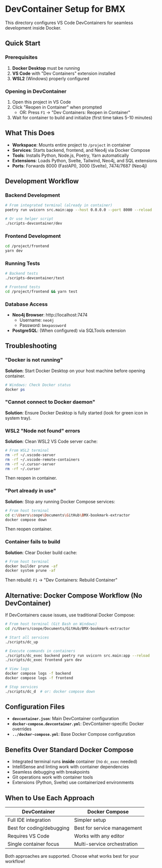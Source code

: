 # DevContainer Setup for BMX

This directory configures VS Code DevContainers for seamless development inside Docker.

## Quick Start

### Prerequisites
1. **Docker Desktop** must be running
2. **VS Code** with "Dev Containers" extension installed
3. **WSL2** (Windows) properly configured

### Opening in DevContainer
1. Open this project in VS Code
2. Click "Reopen in Container" when prompted
   - OR: Press `F1` → "Dev Containers: Reopen in Container"
3. Wait for container to build and initialize (first time takes 5-10 minutes)

## What This Does

- **Workspace**: Mounts entire project to `/project` in container
- **Services**: Starts backend, frontend, and Neo4j via Docker Compose
- **Tools**: Installs Python, Node.js, Poetry, Yarn automatically
- **Extensions**: Loads Python, Svelte, Tailwind, Neo4j, and SQL extensions
- **Ports**: Forwards 8000 (FastAPI), 3000 (Svelte), 7474/7687 (Neo4j)

## Development Workflow

### Backend Development
```bash
# From integrated terminal (already in container)
poetry run uvicorn src.main:app --host 0.0.0.0 --port 8000 --reload

# Or use helper script
./scripts-devcontainer/dev
```

### Frontend Development
```bash
cd /project/frontend
yarn dev
```

### Running Tests
```bash
# Backend tests
./scripts-devcontainer/test

# Frontend tests
cd /project/frontend && yarn test
```

### Database Access
- **Neo4j Browser**: http://localhost:7474
  - Username: `neo4j`
  - Password: `bmxpassword`
- **PostgreSQL**: (When configured) via SQLTools extension

## Troubleshooting

### "Docker is not running"
**Solution**: Start Docker Desktop on your host machine before opening container.

```powershell
# Windows: Check Docker status
docker ps
```

### "Cannot connect to Docker daemon"
**Solution**: Ensure Docker Desktop is fully started (look for green icon in system tray).

### WSL2 "Node not found" errors
**Solution**: Clean WSL2 VS Code server cache:

```bash
# From WSL2 terminal
rm -rf ~/.vscode-server
rm -rf ~/.vscode-remote-containers
rm -rf ~/.cursor-server
rm -rf ~/.cursor
```

Then reopen in container.

### "Port already in use"
**Solution**: Stop any running Docker Compose services:

```bash
# From host terminal
cd c:\Users\coope\Documents\GitHub\BMX-bookmark-extractor
docker compose down
```

Then reopen container.

### Container fails to build
**Solution**: Clear Docker build cache:

```bash
# From host terminal
docker builder prune -af
docker system prune -af
```

Then rebuild: `F1` → "Dev Containers: Rebuild Container"

## Alternative: Docker Compose Workflow (No DevContainer)

If DevContainers cause issues, use traditional Docker Compose:

```bash
# From host terminal (Git Bash on Windows)
cd /c/Users/coope/Documents/GitHub/BMX-bookmark-extractor

# Start all services
./scripts/dc_up

# Execute commands in containers
./scripts/dc_exec backend poetry run uvicorn src.main:app --reload
./scripts/dc_exec frontend yarn dev

# View logs
docker compose logs -f backend
docker compose logs -f frontend

# Stop services
./scripts/dc_d  # or: docker compose down
```

## Configuration Files

- **`devcontainer.json`**: Main DevContainer configuration
- **`docker-compose.devcontainer.yml`**: DevContainer-specific Docker overrides
- **`../docker-compose.yml`**: Base Docker Compose configuration

## Benefits Over Standard Docker Compose

- Integrated terminal runs **inside** container (no `dc_exec` needed)
- IntelliSense and linting work with container dependencies
- Seamless debugging with breakpoints
- Git operations work with container tools
- Extensions (Python, Svelte) use containerized environments

## When to Use Each Approach

| DevContainer | Docker Compose |
|--------------|----------------|
| Full IDE integration | Simpler setup |
| Best for coding/debugging | Best for service management |
| Requires VS Code | Works with any editor |
| Single container focus | Multi-service orchestration |

Both approaches are supported. Choose what works best for your workflow!
